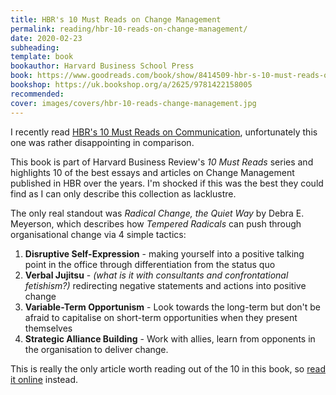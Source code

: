 ```yaml
---
title: HBR's 10 Must Reads on Change Management
permalink: reading/hbr-10-reads-on-change-management/
date: 2020-02-23
subheading: 
template: book
bookauthor: Harvard Business School Press
book: https://www.goodreads.com/book/show/8414509-hbr-s-10-must-reads-on-change-management
bookshop: https://uk.bookshop.org/a/2625/9781422158005
recommended: 
cover: images/covers/hbr-10-reads-change-management.jpg
---
```


I recently read [HBR's 10 Must Reads on Communication](https://www.jacquescorbytuech.com/reading/hbr-10-reads-on-communication.html), unfortunately this one was rather disappointing in comparison.

This book is part of Harvard Business Review's *10 Must Reads* series and highlights 10 of the best essays and articles on Change Management published in HBR over the years. I'm shocked if this was the best they could find as I can only describe this collection as lacklustre.

The only real standout was *Radical Change, the Quiet Way* by Debra E. Meyerson, which describes how *Tempered Radicals* can push through organisational change via 4 simple tactics:

1. **Disruptive Self-Expression** - making yourself into a positive talking point in the office through differentiation from the status quo
2. **Verbal Jujitsu** - *(what is it with consultants and confrontational fetishism?)* redirecting negative statements and actions into positive change
3. **Variable-Term Opportunism** - Look towards the long-term but don't be afraid to capitalise on short-term opportunities when they present themselves
4. **Strategic Alliance Building** - Work with allies, learn from opponents in the organisation to deliver change.

This is really the only article worth reading out of the 10 in this book, so [read it online](https://hbr.org/2001/10/radical-change-the-quiet-way) instead.
